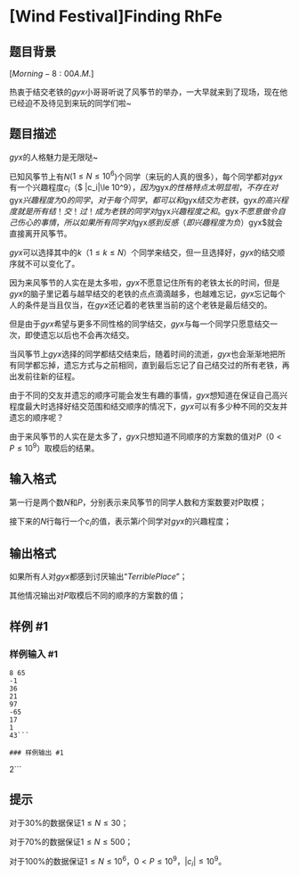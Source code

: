 # [Wind Festival]Finding RhFe

## 题目背景

$[Morning - 8:00 A.M.]$

热衷于结交老铁的$gyx$小哥哥听说了风筝节的举办，一大早就来到了现场，现在他已经迫不及待见到来玩的同学们啦~

## 题目描述

$gyx$的人格魅力是无限哒~

已知风筝节上有$N$($1\le N\le 10^6$)个同学（来玩的人真的很多），每个同学都对$gyx$有一个兴趣程度$c_i$（$ |c_i|\le 10^9$），因为$gyx$的性格特点太明显啦，不存在对$gyx$兴趣程度为$0$的同学，对于每个同学，都可以和$gyx$结交为老铁，$gyx$的高兴程度就是所有结！交！过！成为老铁的同学对$gyx$兴趣程度之和。$gyx$不愿意做令自己伤心的事情，所以如果所有同学对$gyx$感到反感（即兴趣程度为负）$gyx$就会直接离开风筝节。

$gyx$可以选择其中的$k$（$1\le k\le N$）个同学来结交，但一旦选择好，$gyx$的结交顺序就不可以变化了。

因为来风筝节的人实在是太多啦，$gyx$不愿意记住所有的老铁太长的时间，但是$gyx$的脑子里记着与越早结交的老铁的点点滴滴越多，也越难忘记，$gyx$忘记每个人的条件是当且仅当，在$gyx$还记着的老铁里当前的这个老铁是最后结交的。

但是由于$gyx$希望与更多不同性格的同学结交，$gyx$与每一个同学只愿意结交一次，即使遗忘以后也不会再次结交。

当风筝节上$gyx$选择的同学都结交结束后，随着时间的流逝，$gyx$也会渐渐地把所有同学都忘掉，遗忘方式与之前相同，直到最后忘记了自己结交过的所有老铁，再出发前往新的征程。

由于不同的交友并遗忘的顺序可能会发生有趣的事情，$gyx$想知道在保证自己高兴程度最大时选择好结交范围和结交顺序的情况下，$gyx$可以有多少种不同的交友并遗忘的顺序呢？

由于来风筝节的人实在是太多了，$gyx$只想知道不同顺序的方案数的值对$P$（$0<P\le 10^9$）取模后的结果。

## 输入格式

第一行是两个数$N$和$P$，分别表示来风筝节的同学人数和方案数要对P取模；

接下来的$N$行每行一个$c_i$的值，表示第$i$个同学对$gyx$的兴趣程度；

## 输出格式

如果所有人对$gyx$都感到讨厌输出“$Terrible Place$”；

其他情况输出对$P$取模后不同的顺序的方案数的值；

## 样例 #1

### 样例输入 #1
```
8 65
-1
36
21
97
-65
17
1
43```

### 样例输出 #1

```
2```

## 提示

对于$30\%$的数据保证$1\le N\le 30$；

对于$70\%$的数据保证$1\le N\le 500$；

对于$100\%$的数据保证$1\le N\le 10^6$，$0<P\le 10^9$，$|c_i|\le 10^9$。


